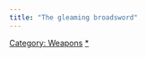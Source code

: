 ```yaml
---
title: "The gleaming broadsword"
---
```


[Category: Weapons](Category:_Weapons "wikilink")
[\*](Category:_Slashing_weapons "wikilink")